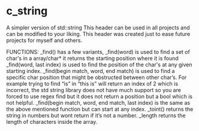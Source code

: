 # c_string
A simpler version of std::string
This header can be used in all projects and can be modified to your liking.
This header was created just to ease future projects for myself and others.

FUNCTIONS:
_find() has a few variants, _find(word) is used to find a set of char's in a array/char* it returns the starting position where it is found
_find(word, last index) is used to find the position of the char's at any given starting index.
_find(begin match, word, end match) is used to find a specific char position that might be obstructed between other char’s. For example trying to find “is” in “this is” will return an index of 2 which is incorrect, the std string library does not have much support so you are forced to use regex find but it does not return a position but a bool which is not helpful.
_find(begin match, word, end match, last index) is the same as the above mentioned function but can start at any index.
_toint() returns the string in numbers but wont return if it’s not a number.
_length returns the length of characters inside the array.
